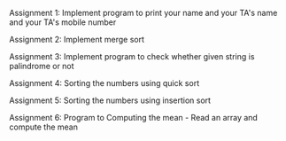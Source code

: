 Assignment 1:
Implement program to print your name and your TA's name and your TA's mobile number

Assignment 2:
Implement merge sort

Assignment 3:
Implement program to check whether given string is palindrome or not

Assignment 4:
Sorting the numbers using quick sort

Assignment 5:
Sorting the numbers using insertion sort

Assignment 6:
Program to Computing the mean - Read an array and compute the mean